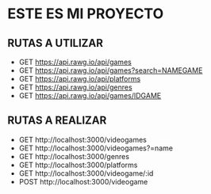 #   ESTE ES MI PROYECTO

## RUTAS A UTILIZAR

- GET https://api.rawg.io/api/games
- GET https://api.rawg.io/api/games?search=NAMEGAME
- GET https://api.rawg.io/api/platforms
- GET https://api.rawg.io/api/genres
- GET https://api.rawg.io/api/games/IDGAME

## RUTAS A REALIZAR

- GET http://localhost:3000/videogames
- GET http://localhost:3000/videogames?=name
- GET http://localhost:3000/genres
- GET http://localhost:3000/platforms
- GET http://localhost:3000/videogame/:id
- POST http://localhost:3000/videogame
